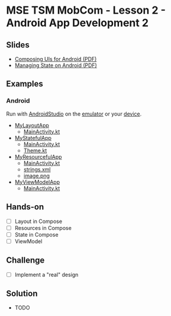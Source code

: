 # MSE TSM MobCom - Lesson 2 - Android App Development 2
## Slides
* [Composing UIs for Android (PDF)](http://www.tamberg.org/mse/2025/hs/TSM_MobCom_ComposingUIsForAndroid.pdf)
* [Managing State on Android (PDF)](http://www.tamberg.org/mse/2025/hs/TSM_MobCom_ManagingStateOnAndroid.pdf)

## Examples
### Android
Run with [AndroidStudio](https://developer.android.com/studio) on the [emulator](https://developer.android.com/codelabs/basic-android-kotlin-compose-emulator) or your [device](https://developer.android.com/codelabs/basic-android-kotlin-compose-connect-device).

* [MyLayoutApp](Android/MyLayoutApp)
    * [MainActivity.kt](Android/MyLayoutApp/app/src/main/java/com/example/mylayoutapp/MainActivity.kt)
* [MyStatefulApp](Android/MyStatefulApp)
    * [MainActivity.kt](Android/MyStatefulApp/app/src/main/java/com/example/mystatefulapp/MainActivity.kt)
    * [Theme.kt](Android/MyStatefulApp/app/src/main/java/com/example/mystatefulapp/ui/theme/Theme.kt)
* [MyResourcefulApp](Android/MyResourcefulApp)
    * [MainActivity.kt](Android/MyResourcefulApp/app/src/main/java/com/example/myresourcefulapp/MainActivity.kt)
    * [strings.xml](Android/MyResourcefulApp/app/src/main/res/values/strings.xml)
    * [image.png](Android/MyResourcefulApp/app/src/main/res/drawable/image.png)
* [MyViewModelApp](Android/MyViewModelApp)
    * [MainActivity.kt](Android/MyViewModelApp/app/src/main/java/com/example/myviewmodelapp/MainActivity.kt)

## Hands-on
- [ ] Layout in Compose
- [ ] Resources in Compose
- [ ] State in Compose
- [ ] ViewModel

## Challenge
- [ ] Implement a "real" design

## Solution
* TODO
